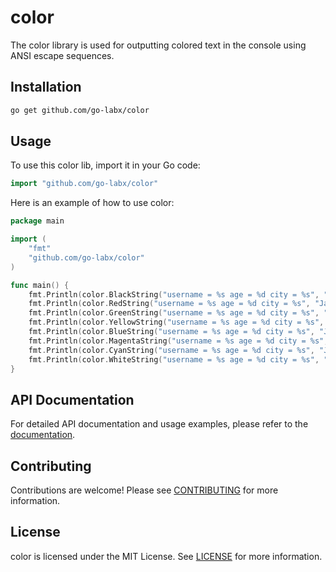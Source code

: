 # color

The color library is used for outputting colored text in the console using ANSI escape sequences.

## Installation

```bash
go get github.com/go-labx/color
```

## Usage

To use this color lib, import it in your Go code:

```go
import "github.com/go-labx/color"
```

Here is an example of how to use color:

```go
package main

import (
	"fmt"
	"github.com/go-labx/color"
)

func main() {
	fmt.Println(color.BlackString("username = %s age = %d city = %s", "Jack", 20, "Hangzhou"))
	fmt.Println(color.RedString("username = %s age = %d city = %s", "Jack", 20, "Hangzhou"))
	fmt.Println(color.GreenString("username = %s age = %d city = %s", "Jack", 20, "Hangzhou"))
	fmt.Println(color.YellowString("username = %s age = %d city = %s", "Jack", 20, "Hangzhou"))
	fmt.Println(color.BlueString("username = %s age = %d city = %s", "Jack", 20, "Hangzhou"))
	fmt.Println(color.MagentaString("username = %s age = %d city = %s", "Jack", 20, "Hangzhou"))
	fmt.Println(color.CyanString("username = %s age = %d city = %s", "Jack", 20, "Hangzhou"))
	fmt.Println(color.WhiteString("username = %s age = %d city = %s", "Jack", 20, "Hangzhou"))
}
```

## API Documentation

For detailed API documentation and usage examples, please refer to the [documentation](https://pkg.go.dev/github.com/go-labx/color).

## Contributing

Contributions are welcome! Please see [CONTRIBUTING](./CONTRIBUTING.md) for more information.

## License

color is licensed under the MIT License. See [LICENSE](./LICENSE) for more information.
